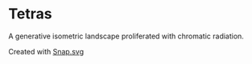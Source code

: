 # Tetras
A generative isometric landscape proliferated with chromatic radiation.

Created with [Snap.svg](snapsvg.io)
